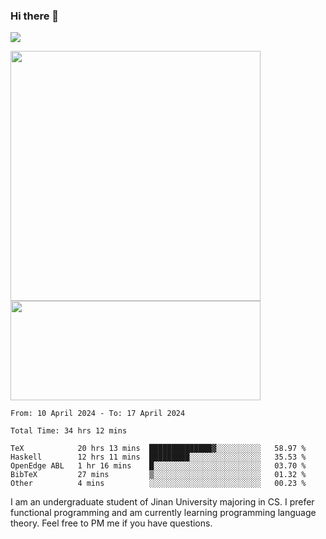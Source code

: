 ### Hi there 👋

<!--
**pe200012/pe200012** is a ✨ _special_ ✨ repository because its `README.md` (this file) appears on your GitHub profile.

Here are some ideas to get you started:

- 🔭 I’m currently working on ...
- 🌱 I’m currently learning ...
- 👯 I’m looking to collaborate on ...
- 🤔 I’m looking for help with ...
- 💬 Ask me about ...
- 📫 How to reach me: ...
- 😄 Pronouns: ...
- ⚡ Fun fact: ...
-->
![](https://www.codewars.com/users/pe200012/badges/large)
<p>
    <img width="400em" src="https://github-readme-stats-git-masterrstaa-rickstaa.vercel.app/api?username=pe200012&show_icons=true&icon_color=f44336&title_color=757de8&rank_icon=github">
    <img width="400em" height="159em" src="https://github-readme-stats-git-masterrstaa-rickstaa.vercel.app/api/top-langs/?username=pe200012&hide=html,cmake,css&title_color=757de8&layout=compact">
</p>

<!--START_SECTION:waka-->

```all_time
From: 10 April 2024 - To: 17 April 2024

Total Time: 34 hrs 12 mins

TeX            20 hrs 13 mins  ██████████████▓░░░░░░░░░░   58.97 %
Haskell        12 hrs 11 mins  █████████░░░░░░░░░░░░░░░░   35.53 %
OpenEdge ABL   1 hr 16 mins    █░░░░░░░░░░░░░░░░░░░░░░░░   03.70 %
BibTeX         27 mins         ▒░░░░░░░░░░░░░░░░░░░░░░░░   01.32 %
Other          4 mins          ░░░░░░░░░░░░░░░░░░░░░░░░░   00.23 %
```

<!--END_SECTION:waka-->

I am an undergraduate student of Jinan University majoring in CS. I prefer functional programming and am currently learning programming language theory. Feel free to PM me if you have questions.
